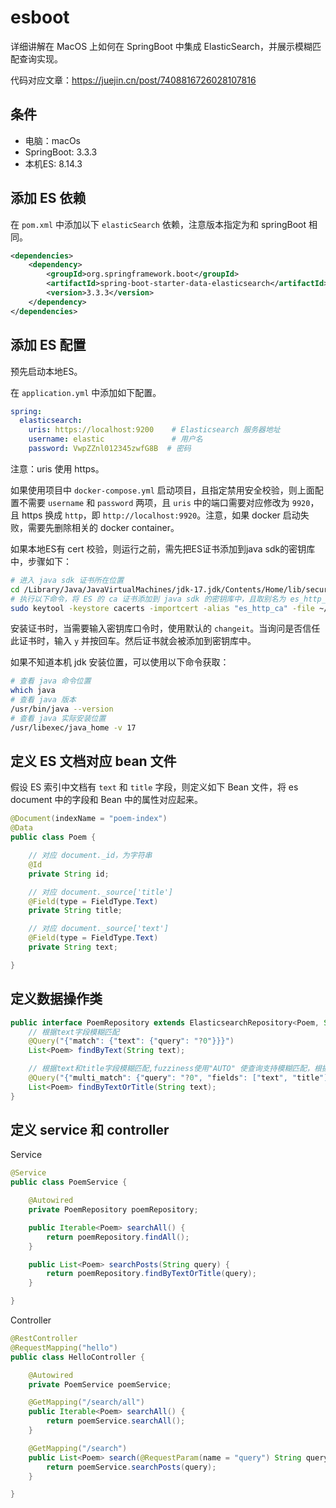 # esboot
详细讲解在 MacOS 上如何在 SpringBoot 中集成 ElasticSearch，并展示模糊匹配查询实现。

代码对应文章：https://juejin.cn/post/7408816726028107816

## 条件
- 电脑：macOs
- SpringBoot: 3.3.3
- 本机ES: 8.14.3

## 添加 ES 依赖
在 `pom.xml` 中添加以下 `elasticSearch` 依赖，注意版本指定为和 springBoot 相同。
```xml
<dependencies>
    <dependency>
        <groupId>org.springframework.boot</groupId>
        <artifactId>spring-boot-starter-data-elasticsearch</artifactId>
        <version>3.3.3</version>
    </dependency>
</dependencies>
```

## 添加 ES 配置
预先启动本地ES。

在 `application.yml` 中添加如下配置。

```yml
spring:
  elasticsearch:
    uris: https://localhost:9200    # Elasticsearch 服务器地址
    username: elastic               # 用户名
    password: VwpZZnl012345zwfG8B  # 密码
```

注意：uris 使用 https。

如果使用项目中 `docker-compose.yml` 启动项目，且指定禁用安全校验，则上面配置不需要 `username` 和 `password` 两项，且 `uris` 中的端口需要对应修改为 `9920`，且 https 换成 `http`，即 `http://localhost:9920`。注意，如果 docker 启动失败，需要先删除相关的 docker container。

如果本地ES有 cert 校验，则运行之前，需先把ES证书添加到java sdk的密钥库中，步骤如下：
```bash
# 进入 java sdk 证书所在位置
cd /Library/Java/JavaVirtualMachines/jdk-17.jdk/Contents/Home/lib/security
# 执行以下命令，将 ES 的 ca 证书添加到 java sdk 的密钥库中，且取别名为 es_http_ca
sudo keytool -keystore cacerts -importcert -alias "es_http_ca" -file ~/env/elasticsearch-8.14.3/config/certs/http_ca.crt
```
安装证书时，当需要输入密钥库口令时，使用默认的 `changeit`。当询问是否信任此证书时，输入 `y` 并按回车。然后证书就会被添加到密钥库中。

如果不知道本机 jdk 安装位置，可以使用以下命令获取：
```bash
# 查看 java 命令位置
which java
# 查看 java 版本
/usr/bin/java --version
# 查看 java 实际安装位置
/usr/libexec/java_home -v 17
```

## 定义 ES 文档对应 bean 文件
假设 ES 索引中文档有 `text` 和 `title` 字段，则定义如下 Bean 文件，将 es document 中的字段和 Bean 中的属性对应起来。

```java
@Document(indexName = "poem-index")
@Data
public class Poem {

    // 对应 document._id，为字符串
    @Id
    private String id;

    // 对应 document._source['title']
    @Field(type = FieldType.Text)
    private String title;

    // 对应 document._source['text']
    @Field(type = FieldType.Text)
    private String text;

}
```

## 定义数据操作类
```java
public interface PoemRepository extends ElasticsearchRepository<Poem, String> {
    // 根据text字段模糊匹配
    @Query("{"match": {"text": {"query": "?0"}}}")
    List<Poem> findByText(String text);

    // 根据text和title字段模糊匹配,fuzziness使用"AUTO" 使查询支持模糊匹配，根据查询词的长度自动决定模糊度
    @Query("{"multi_match": {"query": "?0", "fields": ["text", "title"], "fuzziness": "AUTO"}}")
    List<Poem> findByTextOrTitle(String text);
}
```

## 定义 service 和 controller

Service
```java
@Service
public class PoemService {

    @Autowired
    private PoemRepository poemRepository;

    public Iterable<Poem> searchAll() {
        return poemRepository.findAll();
    }

    public List<Poem> searchPosts(String query) {
        return poemRepository.findByTextOrTitle(query);
    }

}
```

Controller
```java
@RestController
@RequestMapping("hello")
public class HelloController {

    @Autowired
    private PoemService poemService;

    @GetMapping("/search/all")
    public Iterable<Poem> searchAll() {
        return poemService.searchAll();
    }

    @GetMapping("/search")
    public List<Poem> search(@RequestParam(name = "query") String query) {
        return poemService.searchPosts(query);
    }

}
```
